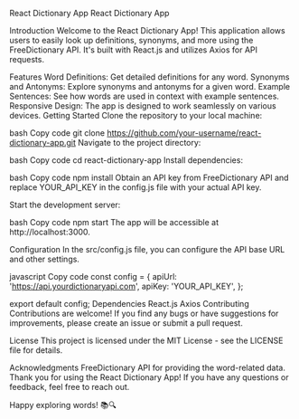 React Dictionary App
React Dictionary App

Introduction
Welcome to the React Dictionary App! This application allows users to easily look up definitions, synonyms, and more using the FreeDictionary API. It's built with React.js and utilizes Axios for API requests.

Features
Word Definitions: Get detailed definitions for any word.
Synonyms and Antonyms: Explore synonyms and antonyms for a given word.
Example Sentences: See how words are used in context with example sentences.
Responsive Design: The app is designed to work seamlessly on various devices.
Getting Started
Clone the repository to your local machine:

bash
Copy code
git clone https://github.com/your-username/react-dictionary-app.git
Navigate to the project directory:

bash
Copy code
cd react-dictionary-app
Install dependencies:

bash
Copy code
npm install
Obtain an API key from FreeDictionary API and replace YOUR_API_KEY in the config.js file with your actual API key.

Start the development server:

bash
Copy code
npm start
The app will be accessible at http://localhost:3000.

Configuration
In the src/config.js file, you can configure the API base URL and other settings.

javascript
Copy code
const config = {
  apiUrl: 'https://api.yourdictionaryapi.com',
  apiKey: 'YOUR_API_KEY',
};

export default config;
Dependencies
React.js
Axios
Contributing
Contributions are welcome! If you find any bugs or have suggestions for improvements, please create an issue or submit a pull request.

License
This project is licensed under the MIT License - see the LICENSE file for details.

Acknowledgments
FreeDictionary API for providing the word-related data.
Thank you for using the React Dictionary App! If you have any questions or feedback, feel free to reach out.

Happy exploring words! 📚🔍
